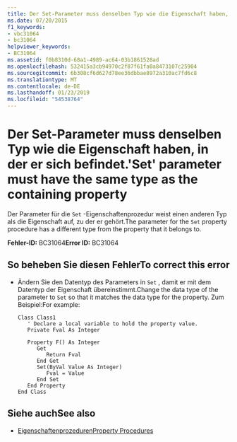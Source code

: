```yaml
---
title: Der Set-Parameter muss denselben Typ wie die Eigenschaft haben, in der er sich befindet.
ms.date: 07/20/2015
f1_keywords:
- vbc31064
- bc31064
helpviewer_keywords:
- BC31064
ms.assetid: f0b8310d-68a1-4989-ac64-03b1861528ad
ms.openlocfilehash: 532415a3cb94970c2f87f61fa0a8473107c25904
ms.sourcegitcommit: 6b308cf6d627d78ee36dbbae8972a310ac7fd6c8
ms.translationtype: MT
ms.contentlocale: de-DE
ms.lasthandoff: 01/23/2019
ms.locfileid: "54538764"
---
```

# <a name="set-parameter-must-have-the-same-type-as-the-containing-property"></a><span data-ttu-id="1e148-102">Der Set-Parameter muss denselben Typ wie die Eigenschaft haben, in der er sich befindet.</span><span class="sxs-lookup"><span data-stu-id="1e148-102">'Set' parameter must have the same type as the containing property</span></span>
<span data-ttu-id="1e148-103">Der Parameter für die `Set` -Eigenschaftenprozedur weist einen anderen Typ als die Eigenschaft auf, zu der er gehört.</span><span class="sxs-lookup"><span data-stu-id="1e148-103">The parameter for the `Set` property procedure has a different type from the property that it belongs to.</span></span>  
  
 <span data-ttu-id="1e148-104">**Fehler-ID:** BC31064</span><span class="sxs-lookup"><span data-stu-id="1e148-104">**Error ID:** BC31064</span></span>  
  
## <a name="to-correct-this-error"></a><span data-ttu-id="1e148-105">So beheben Sie diesen Fehler</span><span class="sxs-lookup"><span data-stu-id="1e148-105">To correct this error</span></span>  
  
-   <span data-ttu-id="1e148-106">Ändern Sie den Datentyp des Parameters in `Set` , damit er mit dem Datentyp der Eigenschaft übereinstimmt.</span><span class="sxs-lookup"><span data-stu-id="1e148-106">Change the data type of the parameter to `Set` so that it matches the data type for the property.</span></span> <span data-ttu-id="1e148-107">Zum Beispiel:</span><span class="sxs-lookup"><span data-stu-id="1e148-107">For example:</span></span>  
  
    ```  
    Class Class1  
       ' Declare a local variable to hold the property value.  
       Private Fval As Integer  
  
       Property F() As Integer  
          Get  
             Return Fval  
          End Get  
          Set(ByVal Value As Integer)  
             Fval = Value  
          End Set  
       End Property  
    End Class  
    ```  
  
## <a name="see-also"></a><span data-ttu-id="1e148-108">Siehe auch</span><span class="sxs-lookup"><span data-stu-id="1e148-108">See also</span></span>

- [<span data-ttu-id="1e148-109">Eigenschaftenprozeduren</span><span class="sxs-lookup"><span data-stu-id="1e148-109">Property Procedures</span></span>](../../visual-basic/programming-guide/language-features/procedures/property-procedures.md)

